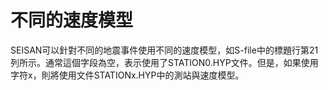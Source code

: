# 不同的速度模型

SEISAN可以針對不同的地震事件使用不同的速度模型，如S-file中的標題行第21列所示。通常這個字段為空，表示使用了STATION0.HYP文件。但是，如果使用字符x，則將使用文件STATIONx.HYP中的測站與速度模型。

